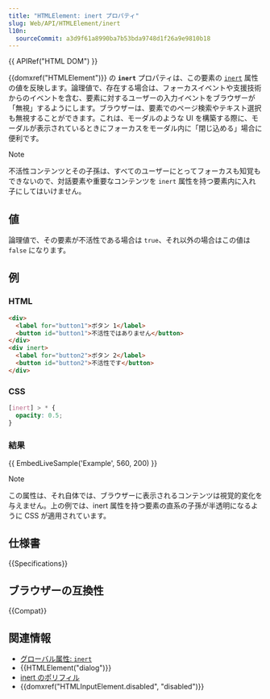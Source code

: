 ```yaml
---
title: "HTMLElement: inert プロパティ"
slug: Web/API/HTMLElement/inert
l10n:
  sourceCommit: a3d9f61a8990ba7b53bda9748d1f26a9e9810b18
---
```


{{ APIRef("HTML DOM") }}

{{domxref("HTMLElement")}} の **`inert`** プロパティは、この要素の [`inert`](/ja/docs/Web/HTML/Global_attributes/inert) 属性の値を反映します。論理値で、存在する場合は、フォーカスイベントや支援技術からのイベントを含む、要素に対するユーザーの入力イベントをブラウザーが「無視」するようにします。ブラウザーは、要素でのページ検索やテキスト選択も無視することができます。これは、モーダルのような UI を構築する際に、モーダルが表示されているときにフォーカスをモーダル内に「閉じ込める」場合に便利です。

> [!NOTE]
> 不活性コンテンツとその子孫は、すべてのユーザーにとってフォーカスも知覚もできないので、対話要素や重要なコンテンツを `inert` 属性を持つ要素内に入れ子にしてはいけません。

## 値

論理値で、その要素が不活性である場合は `true`、それ以外の場合はこの値は `false` になります。

## 例

### HTML

```html
<div>
  <label for="button1">ボタン 1</label>
  <button id="button1">不活性ではありません</button>
</div>
<div inert>
  <label for="button2">ボタン 2</label>
  <button id="button2">不活性です</button>
</div>
```

### CSS

```css
[inert] > * {
  opacity: 0.5;
}
```

### 結果

{{ EmbedLiveSample('Example', 560, 200) }}

> [!NOTE]
> この属性は、それ自体では、ブラウザーに表示されるコンテンツは視覚的変化を与えません。上の例では、inert 属性を持つ要素の直系の子孫が半透明になるように CSS が適用されています。

## 仕様書

{{Specifications}}

## ブラウザーの互換性

{{Compat}}

## 関連情報

- [グローバル属性: `inert`](/ja/docs/Web/HTML/Global_attributes/inert)
- {{HTMLElement("dialog")}}
- [inert のポリフィル](https://github.com/WICG/inert)
- {{domxref("HTMLInputElement.disabled", "disabled")}}
